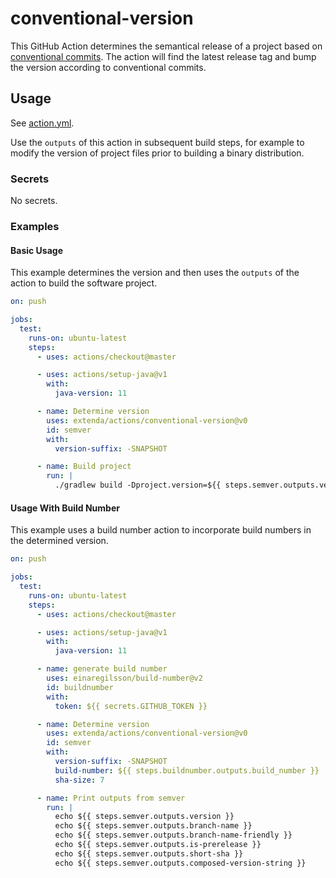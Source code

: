 # conventional-version

This GitHub Action determines the semantical release of a project based on
[conventional commits](https://conventionalcommits.org). The action will find the latest release tag and bump the
version according to conventional commits.

## Usage

See [action.yml](action.yml).

Use the `outputs` of this action in subsequent build steps, for example to modify the version of project files prior
to building a binary distribution.

### Secrets

No secrets.

### Examples

#### Basic Usage

This example determines the version and then uses the `outputs` of the action to build the software project.

```yaml
on: push

jobs:
  test:
    runs-on: ubuntu-latest
    steps:
      - uses: actions/checkout@master

      - uses: actions/setup-java@v1
        with:
          java-version: 11

      - name: Determine version
        uses: extenda/actions/conventional-version@v0
        id: semver
        with:
          version-suffix: -SNAPSHOT

      - name: Build project
        run: |
          ./gradlew build -Dproject.version=${{ steps.semver.outputs.version }}
```

#### Usage With Build Number

This example uses a build number action to incorporate build numbers in the determined version.

```yaml
on: push

jobs:
  test:
    runs-on: ubuntu-latest
    steps:
      - uses: actions/checkout@master

      - uses: actions/setup-java@v1
        with:
          java-version: 11

      - name: generate build number
        uses: einaregilsson/build-number@v2
        id: buildnumber
        with:
          token: ${{ secrets.GITHUB_TOKEN }}

      - name: Determine version
        uses: extenda/actions/conventional-version@v0
        id: semver
        with:
          version-suffix: -SNAPSHOT
          build-number: ${{ steps.buildnumber.outputs.build_number }}
          sha-size: 7

      - name: Print outputs from semver
        run: |
          echo ${{ steps.semver.outputs.version }}
          echo ${{ steps.semver.outputs.branch-name }}
          echo ${{ steps.semver.outputs.branch-name-friendly }}
          echo ${{ steps.semver.outputs.is-prerelease }}
          echo ${{ steps.semver.outputs.short-sha }}
          echo ${{ steps.semver.outputs.composed-version-string }}
```
